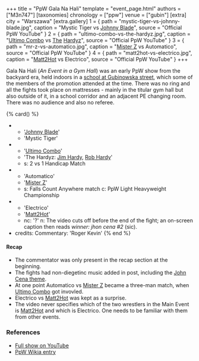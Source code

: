 +++
title = "PpW Gala Na Hali"
template = "event_page.html"
authors = ["M3n747"]
[taxonomies]
chronology = ["ppw"]
venue = ["gubin"]
[extra]
city = "Warszawa"
[extra.gallery]
1 = { path = "mystic-tiger-vs-johnny-blade.jpg", caption = "Mystic Tiger vs [Johnny Blade](@/w/johnny-blade.md)", source = "Official PpW YouTube" }
2 = { path = "ultimo-combo-vs-the-hardyz.jpg", caption = "[Ultimo Combo](@/w/johnny-blade.md) vs [The](@/w/mister-z.md) [Hardyz](@/w/rob-scaffold.md)", source = "Official PpW YouTube" }
3 = { path = "mr-z-vs-automatico.jpg", caption = "[Mister Z](@/w/mister-z.md) vs Automatico", source = "Official PpW YouTube" }
4 = { path = "matt2hot-vs-electrico.jpg", caption = "[Matt2Hot](@/w/sedzia-matt2hot.md) vs Electrico", source = "Official PpW YouTube" }
+++

Gala Na Hali (_An Event in a Gym Hall_) was an early PpW show from the backyard era, held indoors in a [school at Gubinowska street][gubin], which some of the members of the promotion attended at the time. There was no ring and all the fights took place on mattresses - mainly in the titular gym hall but also outside of it, in a school corridor and an adjacent PE changing room. There was no audience and also no referee.

{% card() %}
- - '[Johnny Blade](@/w/johnny-blade.md)'
  - 'Mystic Tiger'
- - '[Ultimo Combo](@/w/johnny-blade.md)'
  - 'The Hardyz: [Jim Hardy](@/w/mister-z.md), [Rob Hardy](@/w/rob-scaffold.md)'
  - s: 2 vs 1 Handicap Match
- - 'Automatico'
  - '[Mister Z](@/w/mister-z.md)'
  - s: Falls Count Anywhere match
    c: PpW Light Heavyweight Championship
- - 'Electrico'
  - '[Matt2Hot](@/w/sedzia-matt2hot.md)'
  - nc: '?'
    n: The video cuts off before the end of the fight; an on-screen caption then reads _winner: jhon cena #2_ (sic).
- credits:
    Commentary: 'Roger Kevin'
{% end %}
#### Recap

* The commentator was only present in the recap section at the beginning.
* The fights had non-diegetinc music added in post, including the [John Cena theme][cena-za-kilo].
* At one point Automatico vs [Mister Z](@/w/mister-z.md) became a three-man match, when [Ultimo Combo](@/w/johnny-blade.md) got invovled.
* Electrico vs [Matt2Hot](@/w/sedzia-matt2hot.md) was kept as a surprise.
* The video never specifies which of the two wrestlers in the Main Event is [Matt2Hot](@/w/sedzia-matt2hot.md) and which is Electrico. One needs to be familiar with them from other events.

### References

* [Full show on YouTube](https://www.youtube.com/watch?v=vgzV_VAajB8)
* [PpW Wikia entry](https://ppw-fandom.tpwres.pl/ppw-gala-na-hali-2015)

[gubin]: https://ppw-fandom.tpwres.pl/gubin
[cena-za-kilo]: https://www.youtube.com/watch?v=svjMiqVeiG8
